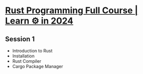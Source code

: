 # [Rust Programming Full Course | Learn ⚙️ in 2024](https://www.youtube.com/watch?v=rQ_J9WH6CGk&t)

## Session 1
- Introduction to Rust
- Installation
- Rust Compiler
- Cargo Package Manager
